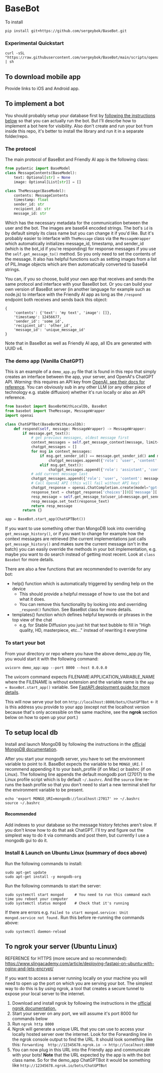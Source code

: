 # BaseBot

To install 

    pip install git+https://github.com/sergeybok/BaseBot.git


### Experimental Quickstart

    curl -sSL "https://raw.githubusercontent.com/sergeybok/BaseBot/main/scripts/openai_install.sh" | sh

## To download mobile app

Provide links to iOS and Android app.

## To implement a bot

You should probably setup your database first by [following the instructions below](https://github.com/sergeybok/BaseBot#to-setup-local-db) so that you can actually run the bot. But I'll descrbe how to implement a bot here for visibility. Also don't create and run your bot from inside this repo, it's better to install the library and run it in a separate folder/repo.

### The protocol

The main protocol of BaseBot and Friendly AI app is the following class:

``` python
from pydantic import BaseModel
class MessageContents(BaseModel):
    text: Optional[str] = None
    image: Optional[List[str]] = [] 

class TheMessage(BaseModel):
    contents: MessageContents
    timestamp: float
    sender_id: str
    recipient_id: str
    message_id: str
```

Which has the necessary metadata for the communication between the user and the bot. The images are base64 encoded strings. The bot's `id` is by default simply its class name but you can change it if you'd like. But it's probably easier to interface with `TheMessage` class via the `MessageWrapper` which automatically initializes message_id, timestamp, and sender_id (which is the bot_id if you're responding) for response messages if you use the `self.get_message_to()` method. So you only need to set the contents of the message. It also has helpful functions such as setting images from a list of PIL.Image objects which are then automatically converted to base64 strings.

You can, if you so choose, build your own app that receives and sends the same protocol and interface with your BaseBot bot. Or you can build your own version of BaseBot server (in another language for example such as node.js) to interface with the Friendly AI app as long as the `/respond` endpoint both receives and sends back this object:
```
{
    'contents': {'text': 'my text', 'image': []},
    'timestamp': 12456677,
    'sender_id': 'some_id',
    'recipient_id': 'other_id',
    'message_id': 'unique_message_id' 
}
```

Note that in BaseBot as well as Friendly AI app, all IDs are generated with UUID v4.

### The demo app (Vanilla ChatGPT)

This is an example of a `demo_app.py` file that is found in this repo that simply creates an interface between the app, your server, and OpenAI's ChatGPT API. *Warning:* this requires an API key from [OpenAI, see their docs for reference](https://platform.openai.com/docs/api-reference/authentication). You can obviously sub in any other LLM (or any other piece of technology e.g. stable diffusion) whether it's run locally or also an API reference.

``` python
from basebot import BaseBotWithLocalDb, BaseBot
from basebot import TheMessage, MessageWrapper
import openai

class ChatGPTBot(BaseBotWithLocalDb):
    def respond(self, message: MessageWrapper) -> MessageWrapper:
        if message.get_text():
            # get previous messages, oldest message first
            context_messages = self.get_message_context(message, limit=5, descending=False) 
            chatgpt_messages = []
            for msg in context_messages:
                if msg.get_sender_id() == message.get_sender_id() and msg.get_text():
                    chatgpt_messages.append({'role': 'user', 'content': msg.get_text()})
                elif msg.get_text():
                    chatgpt_messages.append({'role': 'assistant', 'content': msg.get_text()})
            # add current message last
            chatgpt_messages.append({'role': 'user', 'content': message.get_text()})
            # Call OpenAI API (this will fail without API key)
            chatgpt_response = openai.ChatCompletion.create(model="gpt-3.5-turbo",messages=chatgpt_messages)
            response_text = chatgpt_response['choices'][0]['message']['content']
            resp_message = self.get_message_to(user_id=message.get_sender_id())
            resp_message.set_text(response_text)
            return resp_message
        return {}

app = BaseBot.start_app(ChatGPTBot())
```

If you want to use something other than MongoDB look into overriding `get_message_history()`, or if you want to change for example how the context messages are retrieved (the current implementations just calls `get_message_history()` and makes sure the current message isn't in the batch) you can easily override the methods in your bot implementation, e.g. maybe you want to do search instead of getting most recent. Look at `class Basebot` for more details.

There are also a few functions that are recommended to override for any bot:  

+ help() function which is automatically triggered by sending help on the device
  + This should provide a helpful message of how to use the bot and what it does.
  + You can remove this functionality by looking into and overriding `_respond()` function. See BaseBot class for more details.
+ templates() function which defines helpful keywords or phrases in the top view of the chat 
  + e.g. for Stable Diffusion you just hit that text bubble to fill in "High quality, HD, masterpiece, etc..." instead of rewriting it everytime


### To start your bot

From your directory or repo where you have the above demo_app.py file, you would start it with the following command:

```
uvicorn demo_app:app --port 8000 --host 0.0.0.0
```

The uvicorn command expects FILENAME:APPLICATION_VARIABLE_NAME where the FILENAME is without extension and the variable name is the `app = BaseBot.start_app()` variable. See [FastAPI deployment guide for more details](https://fastapi.tiangolo.com/deployment/manually/).

This will now serve your bot on `http://localhost:8000/bots/ChatGPTBot` <- it is this address you provide to your app (except not the localhost version because that's only accessible on the same machine, see the **ngrok** section below on how to open up your port.)

## To setup local db

Install and launch MongoDB by following the instructions in the [official MongoDB documentation](https://www.mongodb.com/docs/manual/administration/install-community/).

After you start your mongodb server, you have to set the environment variable to point to it. BaseBot expects the variable to be `MONGO_URI`. I recommend appending it to your bash_profile (if on Mac) or bashrc (if on Linux). The following line appends the default mongodb port (27017) to the Linux profile script which is by default `~/.bashrc`. And the `source` line re-runs the bash profile so that you don't need to start a new terminal shell for the environment variable to be present.

```
echo 'export MONGO_URI=mongodb://localhost:27017' >> ~/.bashrc
source ~/.bashrc
```

#### Recommended 

Add indexes to your database so the message history fetches aren't slow. If you don't know how to do that ask ChatGPT. I'll try and figure out the simplest way to do it via commands and post them, but currently I use a mongodb gui to do it. 


### Install & Launch on Ubuntu Linux (summary of docs above)

Run the following commands to install:

```
sudo apt-get update
sudo apt-get install -y mongodb-org
```

Run the following commands to start the server:

```
sudo systemctl start mongod     # You need to run this command each time you reboot your computer
sudo systemctl status mongod    # Check that it's running
```

If there are errors e.g. `Failed to start mongod.service: Unit mongod.service not found.` Run this before re-running the commands above:

```
sudo systemctl daemon-reload
```


## To ngrok your server (Ubuntu Linux)

REFERENCE for HTTPS (more secure and so recommended): https://www.slingacademy.com/article/deploying-fastapi-on-ubuntu-with-nginx-and-lets-encrypt/

If you want to access a server running locally on your machine you will need to open up the port on which you are serving your bot. The simplest way to do this is by using ngrok, a tool that creates a secure tunnel to expose your local server to the internet.

1. Download and install ngrok by following the instructions in the [official ngrok documentation.](https://ngrok.com/docs#getting-started-installation)
2. Start your server on any port, we will assume it's port 8000 for commands below
3. Run `ngrok http 8000`
4. Ngrok will generate a unique URL that you can use to access your locally hosted server over the internet. Look for the Forwarding line in the ngrok console output to find the URL. It should look something like this: `Forwarding  http://12345678.ngrok.io -> http://localhost:8000`
5. You can now plug in this URL into the Friendly app and communicate with your bots! **Note** that the URL expected by the app is with the bot class name. So for the demo_app ChatGPTBot it would be something like `http://12345678.ngrok.io/bots/ChatGPTBot`

